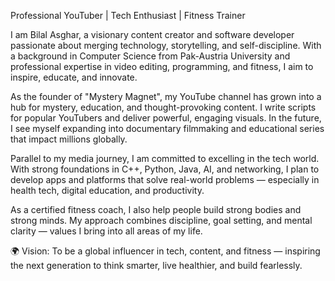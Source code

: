  Professional YouTuber | Tech Enthusiast | Fitness Trainer 

I am Bilal Asghar, a visionary content creator and software developer passionate about merging technology, storytelling, and self-discipline. With a background in Computer Science from Pak-Austria University and professional expertise in video editing, programming, and fitness, I aim to inspire, educate, and innovate.

As the founder of "Mystery Magnet", my YouTube channel has grown into a hub for mystery, education, and thought-provoking content. I write scripts for popular YouTubers and deliver powerful, engaging visuals. In the future, I see myself expanding into documentary filmmaking and educational series that impact millions globally.

Parallel to my media journey, I am committed to excelling in the tech world. With strong foundations in C++, Python, Java, AI, and networking, I plan to develop apps and platforms that solve real-world problems — especially in health tech, digital education, and productivity.

As a certified fitness coach, I also help people build strong bodies and strong minds. My approach combines discipline, goal setting, and mental clarity — values I bring into all areas of my life.

🌍 Vision: To be a global influencer in tech, content, and fitness — inspiring the next generation to think smarter, live healthier, and build fearlessly.

